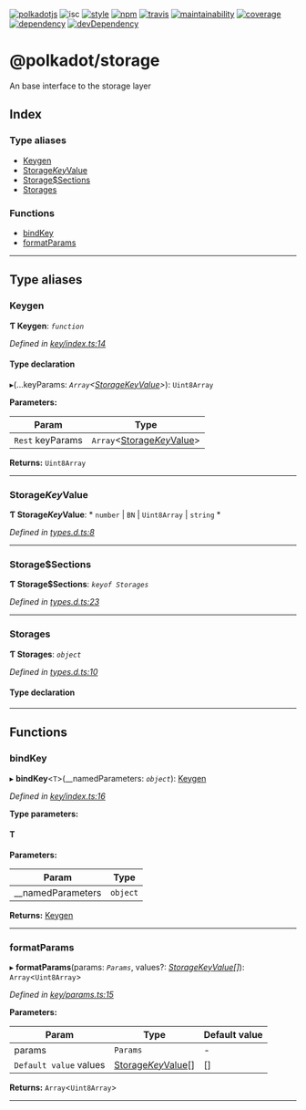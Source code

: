 
[![polkadotjs](https://img.shields.io/badge/polkadot-js-orange.svg?style=flat-square)](https://polkadot.js.org) ![isc](https://img.shields.io/badge/license-ISC-lightgrey.svg?style=flat-square) [![style](https://img.shields.io/badge/code%20style-semistandard-lightgrey.svg?style=flat-square)](https://github.com/Flet/semistandard) [![npm](https://img.shields.io/npm/v/@polkadot/storage.svg?style=flat-square)](https://www.npmjs.com/package/@polkadot/storage) [![travis](https://img.shields.io/travis/polkadot-js/api.svg?style=flat-square)](https://travis-ci.org/polkadot-js/api) [![maintainability](https://img.shields.io/codeclimate/maintainability/polkadot-js/api.svg?style=flat-square)](https://codeclimate.com/github/polkadot-js/api/maintainability) [![coverage](https://img.shields.io/coveralls/polkadot-js/api.svg?style=flat-square)](https://coveralls.io/github/polkadot-js/api?branch=master) [![dependency](https://david-dm.org/polkadot-js/api.svg?style=flat-square&path=packages/type-storage)](https://david-dm.org/polkadot-js/api?path=packages/type-storage) [![devDependency](https://david-dm.org/polkadot-js/api/dev-status.svg?style=flat-square&path=packages/type-storage)](https://david-dm.org/polkadot-js/api?path=packages/type-storage#info=devDependencies)

@polkadot/storage
=================

An base interface to the storage layer

## Index

### Type aliases

* [Keygen](#keygen)
* [Storage$Key$Value](#storage_key_value)
* [Storage$Sections](#storage_sections)
* [Storages](#storages)

### Functions

* [bindKey](#bindkey)
* [formatParams](#formatparams)

---

## Type aliases

<a id="keygen"></a>

###  Keygen

**Ƭ Keygen**: *`function`*

*Defined in [key/index.ts:14](https://github.com/chevdor/polkadot-js-api/blob/16237c4/packages/type-storage/src/key/index.ts#L14)*

#### Type declaration
▸(...keyParams: *`Array`<[Storage$Key$Value](#storage_key_value)>*): `Uint8Array`

**Parameters:**

| Param | Type |
| ------ | ------ |
| `Rest` keyParams | `Array`<[Storage$Key$Value](#storage_key_value)> |

**Returns:** `Uint8Array`

___
<a id="storage_key_value"></a>

###  Storage$Key$Value

**Ƭ Storage$Key$Value**: * `number` &#124; `BN` &#124; `Uint8Array` &#124; `string`
*

*Defined in [types.d.ts:8](https://github.com/chevdor/polkadot-js-api/blob/16237c4/packages/type-storage/src/types.d.ts#L8)*

___
<a id="storage_sections"></a>

###  Storage$Sections

**Ƭ Storage$Sections**: *`keyof Storages`*

*Defined in [types.d.ts:23](https://github.com/chevdor/polkadot-js-api/blob/16237c4/packages/type-storage/src/types.d.ts#L23)*

___
<a id="storages"></a>

###  Storages

**Ƭ Storages**: *`object`*

*Defined in [types.d.ts:10](https://github.com/chevdor/polkadot-js-api/blob/16237c4/packages/type-storage/src/types.d.ts#L10)*

#### Type declaration

___

## Functions

<a id="bindkey"></a>

###  bindKey

▸ **bindKey**<`T`>(__namedParameters: *`object`*): [Keygen](#keygen)

*Defined in [key/index.ts:16](https://github.com/chevdor/polkadot-js-api/blob/16237c4/packages/type-storage/src/key/index.ts#L16)*

**Type parameters:**

#### T 
**Parameters:**

| Param | Type |
| ------ | ------ |
| __namedParameters | `object` |

**Returns:** [Keygen](#keygen)

___
<a id="formatparams"></a>

###  formatParams

▸ **formatParams**(params: *`Params`*, values?: *[Storage$Key$Value](#storage_key_value)[]*): `Array`<`Uint8Array`>

*Defined in [key/params.ts:15](https://github.com/chevdor/polkadot-js-api/blob/16237c4/packages/type-storage/src/key/params.ts#L15)*

**Parameters:**

| Param | Type | Default value |
| ------ | ------ | ------ |
| params | `Params` | - |
| `Default value` values | [Storage$Key$Value](#storage_key_value)[] |  [] |

**Returns:** `Array`<`Uint8Array`>

___

